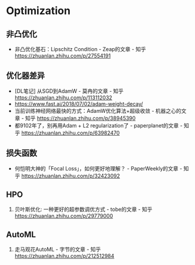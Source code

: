 # Optimization

## 非凸优化

* 非凸优化基石：Lipschitz Condition - Zeap的文章 - 知乎 https://zhuanlan.zhihu.com/p/27554191

## 优化器差异

* [DL笔记] 从SGD到AdamW - 莫冉的文章 - 知乎 https://zhuanlan.zhihu.com/p/113112032
* https://www.fast.ai/2018/07/02/adam-weight-decay/
* 当前训练神经网络最快的方式：AdamW优化算法+超级收敛 - 机器之心的文章 - 知乎 https://zhuanlan.zhihu.com/p/38945390
* 都9102年了，别再用Adam + L2 regularization了 - paperplanet的文章 - 知乎 https://zhuanlan.zhihu.com/p/63982470

## 损失函数

* 何恺明大神的「Focal Loss」，如何更好地理解？ - PaperWeekly的文章 - 知乎 https://zhuanlan.zhihu.com/p/32423092

## HPO

1. 贝叶斯优化: 一种更好的超参数调优方式 - tobe的文章 - 知乎 https://zhuanlan.zhihu.com/p/29779000

## AutoML
1. 走马观花AutoML - 字节的文章 - 知乎
https://zhuanlan.zhihu.com/p/212512984





